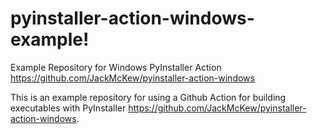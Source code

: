 # pyinstaller-action-windows-example!
 Example Repository for Windows PyInstaller Action <https://github.com/JackMcKew/pyinstaller-action-windows>

This is an example repository for using a Github Action for building executables with PyInstaller <https://github.com/JackMcKew/pyinstaller-action-windows>.